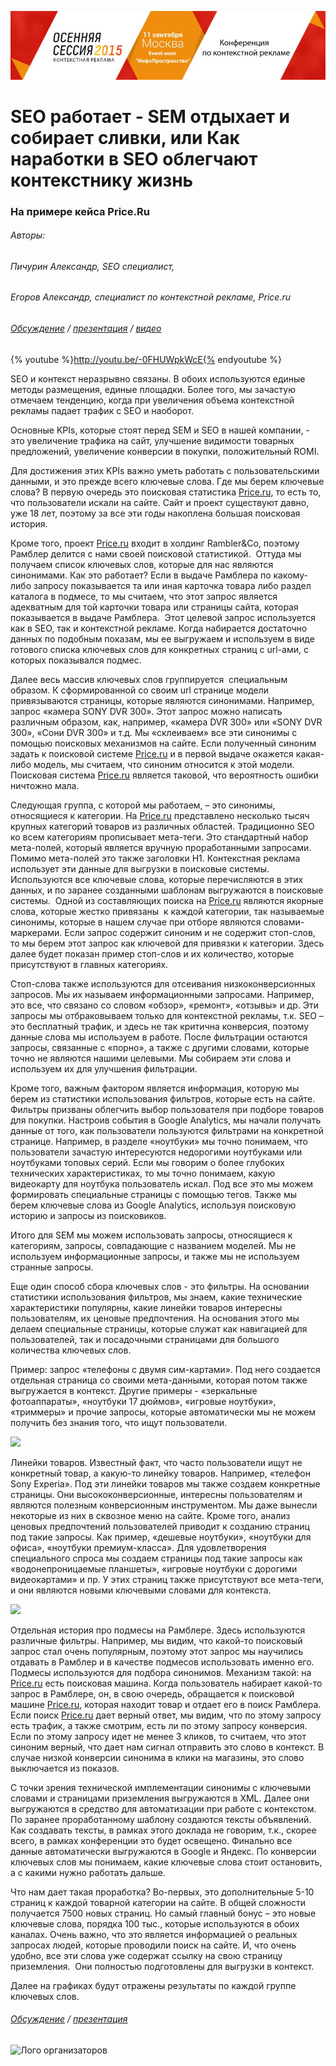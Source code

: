 [![](920x200.jpg)](http://semconf.ru/?utm_source=book2014&utm_medium=banner&utm_campaign=book2014)
# SEO работает - SEM отдыхает и собирает сливки, или Как наработки в SEO облегчают контекстнику жизнь #
### На примере кейса Price.Ru

###### Авторы:
###### Пичурин Александр, SEO специалист,
###### Егоров Александр, специалист по контекстной рекламе, Price.ru
###### [Обсуждение](http://on.fb.me/1raHySq) / [презентация](http://slidesha.re/1raHz8U) / [видео](http://youtu.be/-0FHUWpkWcE)

{% youtube %}http://youtu.be/-0FHUWpkWcE{% endyoutube %}

SEO и контекст неразрывно связаны. В обоих используются единые методы размещения, единые площадки. Более того, мы зачастую отмечаем тенденцию, когда при увеличения объема контекстной рекламы падает трафик с SEO и наоборот.

Основные KPIs, которые стоят перед SEM и SEO в нашей компании, - это увеличение трафика на сайт, улучшение видимости товарных предложений, увеличение конверсии в покупки, положительный ROMI.

Для достижения этих KPIs важно уметь работать с пользовательскими данными, и это прежде всего ключевые слова. Где мы берем ключевые слова? В первую очередь это поисковая статистика [Price.ru](http://price.ru/), то есть то, что пользователи искали на сайте. Сайт и проект существуют давно, уже 18 лет, поэтому за все эти годы накоплена большая поисковая история.


Кроме того, проект [Price.ru](http://price.ru/) входит в холдинг Rambler&Co, поэтому Рамблер делится с нами своей поисковой статистикой.  Оттуда мы получаем список ключевых слов, которые для нас являются синонимами. Как это работает? Если в выдаче Рамблера по какому-либо запросу показывается та или иная карточка товара либо раздел каталога в подмесе, то мы считаем, что этот запрос является адекватным для той карточки товара или страницы сайта, которая показывается в выдаче Рамблера.  Этот целевой запрос используется как в SEO, так и контекстной рекламе. Когда набирается достаточно данных по подобным показам, мы ее выгружаем и используем в виде готового списка ключевых слов для конкретных страниц с url-ами, с которых показывался подмес.

Далее весь массив ключевых слов группируется  специальным образом. К сформированной со своим url странице модели привязываются страницы, которые являются синонимами. Например, запрос «камера SONY DVR 300». Этот запрос можно написать различным образом, как, например, «камера DVR 300» или «SONY DVR 300», «Сони DVR 300» и т.д. Мы «склеиваем» все эти синонимы с помощью поисковых механизмов на сайте. Если полученный синоним задать к поисковой системе [Price.ru](http://price.ru/) и в первой выдаче окажется какая-либо модель, мы считаем, что синоним относится к этой модели. Поисковая система [Price.ru](http://price.ru/) является таковой, что вероятность ошибки ничтожно мала.

Следующая группа, с которой мы работаем, – это синонимы, относящиеся к категории. На [Price.ru](http://price.ru/) представлено несколько тысяч крупных категорий товаров из различных областей. Традиционно SEO ко всем категориям прописывает мета-теги. Это стандартный набор мета-полей, который является вручную проработанными запросами. Помимо мета-полей это также заголовки H1. Контекстная реклама использует эти данные для выгрузки в поисковые системы. Используются все ключевые слова, которые перечисляются в этих данных, и по заранее созданными шаблонам выгружаются в поисковые системы.  Одной из составляющих поиска на [Price.ru](http://price.ru/) являются якорные слова, которые жестко привязаны  к каждой категории, так называемые синонимы, которые в нашем случае при отборе являются словами-маркерами. Если запрос содержит синоним и не содержит стоп-слов, то мы берем этот запрос как ключевой для привязки к категории. Здесь далее будет показан пример стоп-слов и их количество, которые присутствуют в главных категориях.

Стоп-слова также используются для отсеивания низкоконверсионных запросов. Мы их называем информационными запросами. Например, это все, что связано со словом «обзор», «ремонт», «отзывы» и др. Эти запросы мы отбраковываем только для контекстной рекламы, т.к. SEO – это бесплатный трафик, и здесь не так критична конверсия, поэтому данные слова мы используем в работе. После фильтрации остаются запросы, связанные с «порно», а также с другими словами, которые точно не являются нашими целевыми. Мы собираем эти слова и используем их для улучшения фильтрации.

Кроме того, важным фактором является информация, которую мы берем из статистики использования фильтров, которые есть на сайте. Фильтры призваны облегчить выбор пользователя при подборе товаров для покупки. Настроив события в Google Analytics, мы начали получать данные от того, как пользователи пользуются фильтрами на конкретной странице. Например, в разделе «ноутбуки» мы точно понимаем, что пользователи зачастую интересуются недорогими ноутбуками или ноутбуками топовых серий. Если мы говорим о более глубоких технических характеристиках, то мы точно понимаем, какую видеокарту для ноутбука пользователь искал. Под все это мы можем формировать специальные страницы с помощью тегов. Также мы берем ключевые слова из Google Analytics, используя поисковую историю и запросы из поисковиков.

Итого для SEM мы можем использовать запросы, относящиеся к категориям, запросы, совпадающие с названием моделей. Мы не используем информационные запросы, и также мы не используем странные запросы.

Еще один способ сбора ключевых слов - это фильтры. На основании статистики использования фильтров, мы знаем, какие технические характеристики популярны, какие линейки товаров интересны пользователям, их ценовые предпочтения. На основания этого мы делаем специальные страницы, которые служат как навигацией для пользователей, так и посадочными страницами для большого количества ключевых слов.

Пример: запрос «телефоны с двумя сим-картами». Под него создается отдельная страница со своими мета-данными, которая потом также выгружается в контекст. Другие примеры - «зеркальные фотоаппараты», «ноутбуки 17 дюймов», «игровые ноутбуки», «триммеры» и прочие запросы, которые автоматически мы не можем получить без знания того, что ищут пользователи.

![](https://lh4.googleusercontent.com/Rp4YqcOcfj0Gcdw6NpOKlpHoHqqSYwup43hAeu8xVZKYnHSFau4qNrj7DLXWjxTkk37TD89MYQDIvmL3SLEjuJh9somVLnbutnKa09kTAy6WOpXuiFvn2lfX-moRHBGlGg)

Линейки товаров. Известный факт, что часто пользователи ищут не конкретный товар, а какую-то линейку товаров. Например, «телефон Sony Experia». Под эти линейки товаров мы также создаем конкретные страницы. Они высококонверсионные, интересны пользователям и являются полезным конверсионным инструментом. Мы даже вынесли некоторые из них в сквозное меню на сайте. Кроме того, анализ ценовых предпочтений пользователей приводит к созданию страниц под такие запросы. Как пример, «дешевые ноутбуки», «ноутбуки для офиса», «ноутбуки премиум-класса». Для удовлетворения специального спроса мы создаем страницы под такие запросы как «водонепроницаемые планшеты», «игровые ноутбуки с дорогими видеокартами» и пр. У этих страниц также присутствуют все мета-теги, и они являются новыми ключевыми словами для контекста.


![](https://lh5.googleusercontent.com/Xgh6LEKKzkzC6gSpMphfnotXIg6sw6JGRkFjeKmBLr6dU6YbKi2nlKWcBP0AE0PvhD1PCbXK0OaTv4bro5_-NvLWH0TI0HYrfLu_P-mMM4d4_d-LBhLtBqs2m-8hQgassQ)

Отдельная история про подмесы на Рамблере. Здесь используются различные фильтры. Например, мы видим, что какой-то поисковый запрос стал очень популярным, поэтому этот запрос мы научились отдавать в Рамблер и в качестве подмесов использовать именно его. Подмесы используются для подбора синонимов. Механизм такой: на [Price.ru](http://price.ru/) есть поисковая машина. Когда пользователь набирает какой-то запрос в Рамблере, он, в свою очередь, обращается к поисковой машине [Price.ru](http://price.ru/), которая находит товар и отдает его в поиск Рамблера. Если поиск [Price.ru](http://price.ru/) дает верный ответ, мы видим, что по этому запросу есть трафик, а также смотрим, есть ли по этому запросу конверсия. Если по этому запросу идет не менее 3 кликов, то считаем, что этот синоним верный, что дает нам сигнал отправить это слово в контекст. В случае низкой конверсии синонима в клики на магазины, это слово выключается из показов.


С точки зрения технической имплементации синонимы с ключевыми словами и страницами приземления выгружаются в XML. Далее они выгружаются в средство для автоматизации при работе с контекстом. По заранее проработанному шаблону создаются тексты объявлений. Как создавать тексты, в рамках этого доклада не говорим, т.к., скорее всего, в рамках конференции это будет освещено. Финально все данные автоматически выгружаются в Google и Яндекс. По конверсии ключевых слов мы понимаем, какие ключевые слова стоит остановить, а с какими нужно работать дальше.

Что нам дает такая проработка? Во-первых, это дополнительные 5-10 страниц к каждой товарной категории на сайте. В общей сложности получается 7500 новых страниц. Но самый главный бонус – это новые ключевые слова, порядка 100 тыс., которые используются в обоих каналах. Очень важно, что это является информацией о реальных запросах людей, которые проводили поиск на сайте. И, что очень удобно, все эти слова уже содержат ссылку на свою страницу приземления.  Они полностью подготовлены для выгрузки в контекст.

Далее на графиках будут отражены результаты по каждой группе ключевых слов.

###### [Обсуждение](http://on.fb.me/1raHySq) / [презентация](http://slidesha.re/1raHz8U)
![Лого организаторов](http://dl.getdropbox.com/u/390630/for-book.png)
